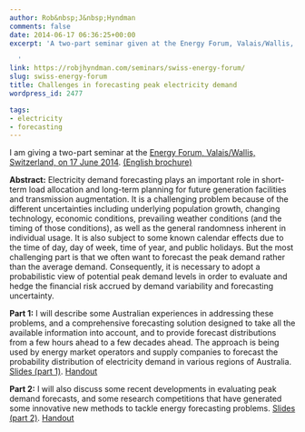 ```yaml
---
author: Rob&nbsp;J&nbsp;Hyndman
comments: false
date: 2014-06-17 06:36:25+00:00
excerpt: 'A two-part seminar given at the Energy Forum, Valais/Wallis, Switzerland.

  '
link: https://robjhyndman.com/seminars/swiss-energy-forum/
slug: swiss-energy-forum
title: Challenges in forecasting peak electricity demand
wordpress_id: 2477

tags:
- electricity
- forecasting
---
```


I am giving a two-part seminar at the [Energy Forum, Valais/Wallis, Switzerland, on 17 June 2014](http://www.energyforum-vs.ch/?id=127). [(English brochure)](http://www.energyforum-vs.ch/data/Ressources/1403161358-Programm_EnergyForcasting_2014.pdf)

**Abstract:** Electricity demand forecasting plays an important role in short-term load allocation and long-term planning for future generation facilities and transmission augmentation. It is a challenging problem because of the different uncertainties including underlying population growth, changing technology, economic conditions, prevailing weather conditions (and the timing of those conditions), as well as the general randomness inherent in individual usage. It is also subject to some known calendar effects due to the time of day, day of week, time of year, and public holidays. But the most challenging part is that we often want to forecast the peak demand rather than the average demand. Consequently, it is necessary to adopt a probabilistic view of potential peak demand levels in order to evaluate and hedge the financial risk accrued by demand variability and forecasting uncertainty.

**Part 1:** I will describe some Australian experiences in addressing these problems, and a comprehensive forecasting solution designed to take all the available information into account, and to provide forecast distributions from a few hours ahead to a few decades ahead. The approach is being used by energy market operators and supply companies to forecast the probability distribution of electricity demand in various regions of Australia.
[Slides (part 1)](/talks/ElectricityForecasting_Switzerland1.pdf). [Handout](/talks/handout1a.pdf)

**Part 2:** I will also discuss some recent developments in evaluating peak demand forecasts, and some research competitions that have generated some innovative new methods to tackle energy forecasting problems.
[Slides (part 2)](/talks/ElectricityForecasting_Switzerland2.pdf). [Handout](/talks/handout2a.pdf)
